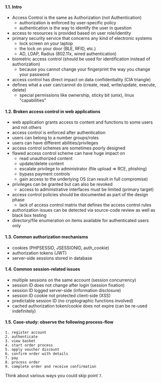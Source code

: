 #### 1.1. Intro 

- Access Control is the same as Authorization (not Authentication)
  - authorization is enforced by user-specific policy
  - authentication is the way to identify the user in question
- access to resources is provided based on user role/identity
- primary security service that concerns any kind of electronic systems
  - lock screen on your laptop
  - the lock on your door (BLE, RFID, etc.)
  - AD, LDAP, Radius (802.11x, wired authentication)
- biometric access control (should be used for identification instead of authorization)
  - because you cannot change your fingerprint the way you change your password
- access control has direct impact on data confidentiality (CIA triangle)
- defines what a user can/cannot do (create, read, write/update, execute, delete)
  - special permissions like ownership, sticky bit (unix), linux "capabilities"


#### 1.2. Broken access control in web applications

- web application grants access to content and functions to some users and not others
- access control is enforced after authentication
- users can belong to a number groups/roles
- users can have different abilities/privileges
- access control schemes are sometimes poorly designed
- flawed access control scheme can have huge impact on 
  - read unauthorized content
  - update/delete content
  - escalate privilege to administrator (file upload => RCE, phishing)
  - bypass payment controls
  - gain access to the underlying OS (can result in full compromise)
- privileges can be granted but can also be revoked
  - access to administrative interfaces must be limited (primary target)
- access control policies should be documented as part of the design phase
  - lack of access control matrix that defines the access control rules
- authorization issues can be detected via source-code review as well as black box testing
- directory/file enumeration on items available for authenticated users only


#### 1.3. Common authorization mechanisms

- cookies (PHPSESSID, JSESSIONID, auth_cookie)
- authorization tokens (JWT)
- server-side sessions stored in database


#### 1.4. Common session-related issues

- multiple sessions on the same account (session concurrency)
- session ID does not change after login (session fixation)
- session ID logged server-side (information disclosure)
- session ID cookie not protected client-side (XSS)
- predictable session ID (no cryptographic functions involved)
- cached authorization token/cookie does not expire (can be re-used indefinitely)


#### 1.5. Case-study: observe the following process-flow

```
1. register account
2. authenticate
3. view basket
4. start order process
5. apply voucher discount
6. confirm order with details
7. pay
8. process order
9. complete order and receive confirmation
```
Think about various ways you could skip point `7`.
